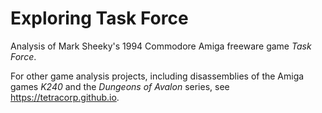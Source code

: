 # Exploring Task Force

Analysis of Mark Sheeky's 1994 Commodore Amiga freeware game _Task Force_.

For other game analysis projects, including disassemblies of the Amiga
games _K240_ and the _Dungeons of Avalon_ series, see
<https://tetracorp.github.io>.
